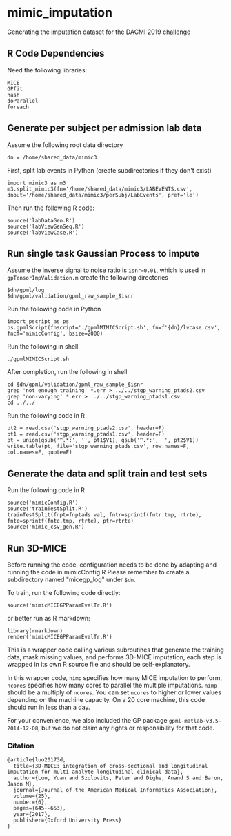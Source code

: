 # mimic_imputation
Generating the imputation dataset for the DACMI 2019 challenge

## R Code Dependencies
Need the following libraries:
```
MICE
GPfit
hash
doParallel
foreach
```

## Generate per subject per admission lab data
Assume the following root data directory
```
dn = /home/shared_data/mimic3
```
First, split lab events in Python (create subdirectories if they don't exist)
```
import mimic3 as m3
m3.split_mimic3(fn='/home/shared_data/mimic3/LABEVENTS.csv', dnout='/home/shared_data/mimic3/perSubj/LabEvents', pref='le')
```
Then run the following R code:
```
source('labDataGen.R')
source('labViewGenSeq.R')
source('labViewCase.R')
```

## Run single task Gaussian Process to impute
Assume the inverse signal to noise ratio is ```isnr=0.01```, which is used in ```gpTensorImpValidation.m```
create the following directories
```
$dn/gpml/log
$dn/gpml/validation/gpml_raw_sample_$isnr
```
Run the following code in Python
```
import pscript as ps
ps.gpmlScript(fnscript='./gpmlMIMICScript.sh', fn=f'{dn}/lvcase.csv', fncf='mimicConfig', bsize=2000)
```
Run the following in shell
```
./gpmlMIMICScript.sh
```
After completion, run the following in shell
```
cd $dn/gpml/validation/gpml_raw_sample_$isnr
grep 'not enough training' *.err > ../../stgp_warning_ptads2.csv
grep 'non-varying' *.err > ../../stgp_warning_ptads1.csv
cd ../../
```
Run the following code in R
```
pt2 = read.csv('stgp_warning_ptads2.csv', header=F)
pt1 = read.csv('stgp_warning_ptads1.csv', header=F)
pt = union(gsub('^.*:', '', pt1$V1), gsub('^.*:', '', pt2$V1))
write.table(pt, file='stgp_warning_ptads.csv', row.names=F, col.names=F, quote=F)
```

## Generate the data and split train and test sets
Run the following code in R
```
source('mimicConfig.R')
source('trainTestSplit.R')
trainTestSplit(fnpt=fnptads.val, fntr=sprintf(fntr.tmp, rtrte), fnte=sprintf(fnte.tmp, rtrte), ptr=rtrte)
source('mimic_csv_gen.R')
```

## Run 3D-MICE
Before running the code, configuration needs to be done by adapting and running the code in mimicConfig.R Please remember to create a subdirectory named "micegp_log" under ```$dn```.

To train, run the following code directly:
```
source('mimicMICEGPParamEvalTr.R')
```
or better run as R markdown:
```
library(rmarkdown)
render('mimicMICEGPParamEvalTr.R')
```

This is a wrapper code calling various subroutines that generate the training data, mask missing values, and performs 3D-MICE imputation, each step is wrapped in its own R source file and should be self-explanatory.

In this wrapper code, ```nimp``` specifies how many MICE imputation to perform, ```ncores``` specifies how many cores to parallel the multiple imputations. ```nimp``` should be a multiply of ```ncores```. You can set ```ncores``` to higher or lower values depending on the machine capacity. On a 20 core machine, this code should run in less than a day.

For your convenience, we also included the GP package ```gpml-matlab-v3.5-2014-12-08```, but we do not claim any rights or responsibility for that code.

### Citation
```
@article{luo20173d,
  title={3D-MICE: integration of cross-sectional and longitudinal imputation for multi-analyte longitudinal clinical data},
  author={Luo, Yuan and Szolovits, Peter and Dighe, Anand S and Baron, Jason M},
  journal={Journal of the American Medical Informatics Association},
  volume={25},
  number={6},
  pages={645--653},
  year={2017},
  publisher={Oxford University Press}
}
```
